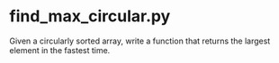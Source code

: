 # find_max_circular.py

Given a circularly sorted array, write a function that returns the largest
element in the fastest time.